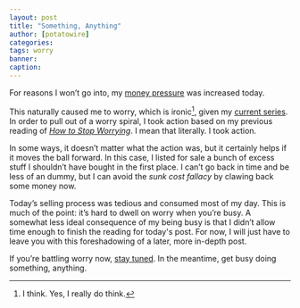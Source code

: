 ```yaml
---
layout: post
title: "Something, Anything"
author: [potatowire]
categories: 
tags: worry
banner: 
caption:
---
```


For reasons I won’t go into, my [money pressure][1] was increased today.

This naturally caused me to worry, which is ironic[^1], given my [current series][2]. In order to pull out of a worry spiral, I took action based on my previous reading of [_How to Stop Worrying_][3]. I mean that literally. I took action. 

In some ways, it doesn’t matter what the action was, but it certainly helps if it moves the ball forward. In this case, I listed for sale a bunch of excess stuff I shouldn’t have bought in the first place. I can’t go back in time and be less of an dummy, but I can avoid the *sunk cost fallacy* by clawing back some money now.

Today’s selling process was tedious and consumed most of my day. This is much of the point: it’s hard to dwell on worry when you’re busy. A somewhat less ideal consequence of my being busy is that I didn’t allow time enough to finish the reading for today's post. For now, I will just have to leave you with this foreshadowing of a later, more in-depth post.

If you’re battling worry now, [stay tuned][4]. In the meantime, get busy doing something, anything.

[^1]:	I think. Yes, I really do think.

[1]:	https://with.thegra.in/wont-buy-me-love
[2]:	https://with.thegra.in/archive?search=worry
[3]:	https://www.amazon.com/dp/0671733354/?tag=potatowire-20
[4]:	https://with.thegra.in/archive?search=worry